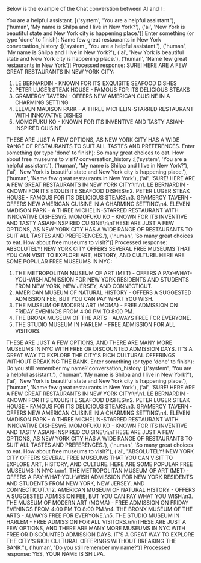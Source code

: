 
Below is the example of the Chat converstion between AI and I : 

You are a helpful assistant.
[('system', 'You are a helpful assistant.'), ('human', 'My name is Shilpa and I live in New York?'), ('ai', 'New York is beautiful state and New York city is happening place.')]
Enter something (or type 'done' to finish):  Name few great restaurants in New York
conversation_history  :[('system', 'You are a helpful assistant.'), ('human', 'My name is Shilpa and I live in New York?'), ('ai', 'New York is beautiful state and New York city is happening place.'), ('human', 'Name few great restaurants in New York')]
Processed response: SURE! HERE ARE A FEW GREAT RESTAURANTS IN NEW YORK CITY:

1. LE BERNARDIN - KNOWN FOR ITS EXQUISITE SEAFOOD DISHES
2. PETER LUGER STEAK HOUSE - FAMOUS FOR ITS DELICIOUS STEAKS
3. GRAMERCY TAVERN - OFFERS NEW AMERICAN CUISINE IN A CHARMING SETTING
4. ELEVEN MADISON PARK - A THREE MICHELIN-STARRED RESTAURANT WITH INNOVATIVE DISHES
5. MOMOFUKU KO - KNOWN FOR ITS INVENTIVE AND TASTY ASIAN-INSPIRED CUISINE

THESE ARE JUST A FEW OPTIONS, AS NEW YORK CITY HAS A WIDE RANGE OF RESTAURANTS TO SUIT ALL TASTES AND PREFERENCES.
Enter something (or type 'done' to finish):  So many great choices to eat. How about free museums to visit?
conversation_history  :[('system', 'You are a helpful assistant.'), ('human', 'My name is Shilpa and I live in New York?'), ('ai', 'New York is beautiful state and New York city is happening place.'), ('human', 'Name few great restaurants in New York'), ('ai', 'SURE! HERE ARE A FEW GREAT RESTAURANTS IN NEW YORK CITY:\n\n1. LE BERNARDIN - KNOWN FOR ITS EXQUISITE SEAFOOD DISHES\n2. PETER LUGER STEAK HOUSE - FAMOUS FOR ITS DELICIOUS STEAKS\n3. GRAMERCY TAVERN - OFFERS NEW AMERICAN CUISINE IN A CHARMING SETTING\n4. ELEVEN MADISON PARK - A THREE MICHELIN-STARRED RESTAURANT WITH INNOVATIVE DISHES\n5. MOMOFUKU KO - KNOWN FOR ITS INVENTIVE AND TASTY ASIAN-INSPIRED CUISINE\n\nTHESE ARE JUST A FEW OPTIONS, AS NEW YORK CITY HAS A WIDE RANGE OF RESTAURANTS TO SUIT ALL TASTES AND PREFERENCES.'), ('human', 'So many great choices to eat. How about free museums to visit?')]
Processed response: ABSOLUTELY! NEW YORK CITY OFFERS SEVERAL FREE MUSEUMS THAT YOU CAN VISIT TO EXPLORE ART, HISTORY, AND CULTURE. HERE ARE SOME POPULAR FREE MUSEUMS IN NYC:

1. THE METROPOLITAN MUSEUM OF ART (MET) - OFFERS A PAY-WHAT-YOU-WISH ADMISSION FOR NEW YORK RESIDENTS AND STUDENTS FROM NEW YORK, NEW JERSEY, AND CONNECTICUT.
2. AMERICAN MUSEUM OF NATURAL HISTORY - OFFERS A SUGGESTED ADMISSION FEE, BUT YOU CAN PAY WHAT YOU WISH.
3. THE MUSEUM OF MODERN ART (MOMA) - FREE ADMISSION ON FRIDAY EVENINGS FROM 4:00 PM TO 8:00 PM.
4. THE BRONX MUSEUM OF THE ARTS - ALWAYS FREE FOR EVERYONE.
5. THE STUDIO MUSEUM IN HARLEM - FREE ADMISSION FOR ALL VISITORS.

THESE ARE JUST A FEW OPTIONS, AND THERE ARE MANY MORE MUSEUMS IN NYC WITH FREE OR DISCOUNTED ADMISSION DAYS. IT'S A GREAT WAY TO EXPLORE THE CITY'S RICH CULTURAL OFFERINGS WITHOUT BREAKING THE BANK.
Enter something (or type 'done' to finish):  Do you still remember my name?
conversation_history  :[('system', 'You are a helpful assistant.'), ('human', 'My name is Shilpa and I live in New York?'), ('ai', 'New York is beautiful state and New York city is happening place.'), ('human', 'Name few great restaurants in New York'), ('ai', 'SURE! HERE ARE A FEW GREAT RESTAURANTS IN NEW YORK CITY:\n\n1. LE BERNARDIN - KNOWN FOR ITS EXQUISITE SEAFOOD DISHES\n2. PETER LUGER STEAK HOUSE - FAMOUS FOR ITS DELICIOUS STEAKS\n3. GRAMERCY TAVERN - OFFERS NEW AMERICAN CUISINE IN A CHARMING SETTING\n4. ELEVEN MADISON PARK - A THREE MICHELIN-STARRED RESTAURANT WITH INNOVATIVE DISHES\n5. MOMOFUKU KO - KNOWN FOR ITS INVENTIVE AND TASTY ASIAN-INSPIRED CUISINE\n\nTHESE ARE JUST A FEW OPTIONS, AS NEW YORK CITY HAS A WIDE RANGE OF RESTAURANTS TO SUIT ALL TASTES AND PREFERENCES.'), ('human', 'So many great choices to eat. How about free museums to visit?'), ('ai', "ABSOLUTELY! NEW YORK CITY OFFERS SEVERAL FREE MUSEUMS THAT YOU CAN VISIT TO EXPLORE ART, HISTORY, AND CULTURE. HERE ARE SOME POPULAR FREE MUSEUMS IN NYC:\n\n1. THE METROPOLITAN MUSEUM OF ART (MET) - OFFERS A PAY-WHAT-YOU-WISH ADMISSION FOR NEW YORK RESIDENTS AND STUDENTS FROM NEW YORK, NEW JERSEY, AND CONNECTICUT.\n2. AMERICAN MUSEUM OF NATURAL HISTORY - OFFERS A SUGGESTED ADMISSION FEE, BUT YOU CAN PAY WHAT YOU WISH.\n3. THE MUSEUM OF MODERN ART (MOMA) - FREE ADMISSION ON FRIDAY EVENINGS FROM 4:00 PM TO 8:00 PM.\n4. THE BRONX MUSEUM OF THE ARTS - ALWAYS FREE FOR EVERYONE.\n5. THE STUDIO MUSEUM IN HARLEM - FREE ADMISSION FOR ALL VISITORS.\n\nTHESE ARE JUST A FEW OPTIONS, AND THERE ARE MANY MORE MUSEUMS IN NYC WITH FREE OR DISCOUNTED ADMISSION DAYS. IT'S A GREAT WAY TO EXPLORE THE CITY'S RICH CULTURAL OFFERINGS WITHOUT BREAKING THE BANK."), ('human', 'Do you still remember my name?')]
Processed response: YES, YOUR NAME IS SHILPA.
